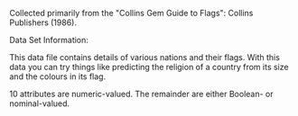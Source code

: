 
Collected primarily from the "Collins Gem Guide to Flags": Collins Publishers (1986). 

Data Set Information:

This data file contains details of various nations and their flags. With this data you can try things like predicting the religion of a country from its size and the colours in its flag. 

10 attributes are numeric-valued. The remainder are either Boolean- or nominal-valued.
